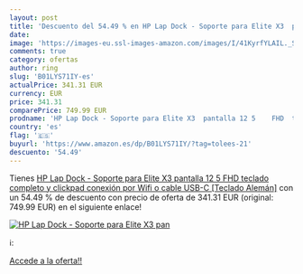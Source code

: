 ```yaml
---
layout: post
title: 'Descuento del 54.49 % en HP Lap Dock - Soporte para Elite X3  pan'
date: 
image: 'https://images-eu.ssl-images-amazon.com/images/I/41KyrfYLAIL._SL200_.jpg'
comments: true
category: ofertas
author: ring
slug: 'B01LYS71IY-es'
actualPrice: 341.31 EUR
currency: EUR
price: 341.31
comparePrice: 749.99 EUR
prodname: 'HP Lap Dock - Soporte para Elite X3  pantalla 12 5    FHD  teclado completo y clickpad  conexión por Wifi o cable USB-C   [Teclado Alemán]'
country: 'es'
flag: '🇪🇸'
buyurl: 'https://www.amazon.es/dp/B01LYS71IY/?tag=tolees-21'
descuento: '54.49'
---
```


Tienes [HP Lap Dock - Soporte para Elite X3  pantalla 12 5    FHD  teclado completo y clickpad  conexión por Wifi o cable USB-C   [Teclado Alemán]](https://www.amazon.es/dp/B01LYS71IY/?tag=tolees-21) con un 54.49 % de descuento con precio de oferta de 341.31 EUR (original: 749.99 EUR) en el siguiente enlace!

[![HP Lap Dock - Soporte para Elite X3  pan](https://images-eu.ssl-images-amazon.com/images/I/41KyrfYLAIL._SL200_.jpg)](https://www.amazon.es/dp/B01LYS71IY/?tag=tolees-21)

ℹ️:


[Accede a la oferta!!](https://www.amazon.es/dp/B01LYS71IY/?tag=tolees-21)
